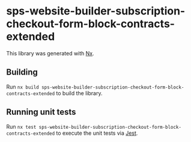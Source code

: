 # sps-website-builder-subscription-checkout-form-block-contracts-extended

This library was generated with [Nx](https://nx.dev).

## Building

Run `nx build sps-website-builder-subscription-checkout-form-block-contracts-extended` to build the library.

## Running unit tests

Run `nx test sps-website-builder-subscription-checkout-form-block-contracts-extended` to execute the unit tests via [Jest](https://jestjs.io).
